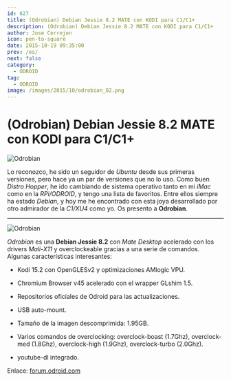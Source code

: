 ```yaml
---
id: 627
title: (Odrobian) Debian Jessie 8.2 MATE con KODI para C1/C1+
description: (Odrobian) Debian Jessie 8.2 MATE con KODI para C1/C1+
author: Jose Cerrejon
icon: pen-to-square
date: 2015-10-19 09:35:00
prev: /es/
next: false
category:
  - ODROID
tag:
  - ODROID
image: /images/2015/10/odrobian_02.png
---
```


# (Odrobian) Debian Jessie 8.2 MATE con KODI para C1/C1+

![Odrobian](/images/2015/10/odrobian_02.png)

Lo reconozco, he sido un seguidor de *Ubuntu* desde sus primeras versiones, pero hace ya un par de versiones que no lo uso. Como buen *Distro Hopper*, he ido cambiando de sistema operativo tanto en mi *iMac* como en la *RPi/ODROID*, y tengo una lista de favoritos. Entre ellos siempre ha estado *Debian*, y hoy me he encontrado con esta joya desarrollado por otro admirador de la *C1/XU4* como yo. Os presento a **Odrobian**.

- - -
![Odrobian](/images/2015/10/odrobian_01.png)

*Odrobian* es una **Debian Jessie 8.2** con *Mate Desktop* acelerado con los drivers *Mali-X11* y overclockeable gracias a una serie de comandos. Algunas características interesantes:

* Kodi 15.2 con OpenGLESv2 y optimizaciones AMlogic VPU.

* Chromium Browser v45 acelerado con el wrapper GLshim 1.5.

* Repositorios oficiales de Odroid para las actualizaciones.

* USB auto-mount.

* Tamaño de la imagen descomprimida: 1.95GB.

* Varios comandos de overclocking: overclock-boast (1.7Ghz), overclock-med (1.8Ghz), overclock-high (1.9Ghz), overclock-turbo (2.0Ghz).

* youtube-dl integrado.

Enlace: [forum.odroid.com](http://forum.odroid.com/viewtopic.php?f=114&t=16520)